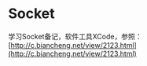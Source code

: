 # Socket

学习Socket备记，软件工具XCode，参照：[http://c.biancheng.net/view/2123.html](http://c.biancheng.net/view/2123.html)
